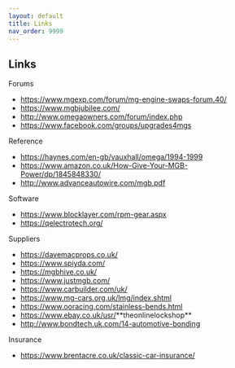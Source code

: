 ```yaml
---
layout: default
title: Links
nav_order: 9999
---
```

## Links

Forums

-   <https://www.mgexp.com/forum/mg-engine-swaps-forum.40/>
-   <https://www.mgbjubilee.com/>
-   <http://www.omegaowners.com/forum/index.php>
-   <https://www.facebook.com/groups/upgrades4mgs>

Reference

-   <https://haynes.com/en-gb/vauxhall/omega/1994-1999>
-   <https://www.amazon.co.uk/How-Give-Your-MGB-Power/dp/1845848330/>
-   <http://www.advanceautowire.com/mgb.pdf>

Software

-   <https://www.blocklayer.com/rpm-gear.aspx>
-   <https://qelectrotech.org/>

Suppliers

-   <https://davemacprops.co.uk/>
-   <https://www.spiyda.com/>
-   <https://mgbhive.co.uk/>
-   <https://www.justmgb.com/>
-   <https://www.carbuilder.com/uk/>
-   <https://www.mg-cars.org.uk/lmg/index.shtml>
-   <https://www.ooracing.com/stainless-bends.html>
-   <https://www.ebay.co.uk/usr/>\*\*theonlinelockshop\*\*
-   <http://www.bondtech.uk.com/14-automotive-bonding>

Insurance

-   <https://www.brentacre.co.uk/classic-car-insurance/>
